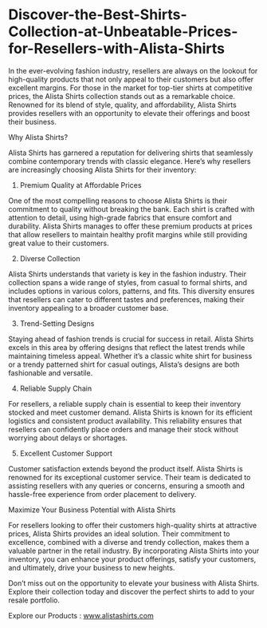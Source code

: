 # Discover-the-Best-Shirts-Collection-at-Unbeatable-Prices-for-Resellers-with-Alista-Shirts
In the ever-evolving fashion industry, resellers are always on the lookout for high-quality products that not only appeal to their customers but also offer excellent margins. For those in the market for top-tier shirts at competitive prices, the Alista Shirts collection stands out as a remarkable choice. Renowned for its blend of style, quality, and affordability, Alista Shirts provides resellers with an opportunity to elevate their offerings and boost their business.

Why Alista Shirts?

Alista Shirts has garnered a reputation for delivering shirts that seamlessly combine contemporary trends with classic elegance. Here’s why resellers are increasingly choosing Alista Shirts for their inventory:

1. Premium Quality at Affordable Prices

One of the most compelling reasons to choose Alista Shirts is their commitment to quality without breaking the bank. Each shirt is crafted with attention to detail, using high-grade fabrics that ensure comfort and durability. Alista Shirts manages to offer these premium products at prices that allow resellers to maintain healthy profit margins while still providing great value to their customers.

2. Diverse Collection

Alista Shirts understands that variety is key in the fashion industry. Their collection spans a wide range of styles, from casual to formal shirts, and includes options in various colors, patterns, and fits. This diversity ensures that resellers can cater to different tastes and preferences, making their inventory appealing to a broader customer base.

3. Trend-Setting Designs

Staying ahead of fashion trends is crucial for success in retail. Alista Shirts excels in this area by offering designs that reflect the latest trends while maintaining timeless appeal. Whether it’s a classic white shirt for business or a trendy patterned shirt for casual outings, Alista’s designs are both fashionable and versatile.

4. Reliable Supply Chain

For resellers, a reliable supply chain is essential to keep their inventory stocked and meet customer demand. Alista Shirts is known for its efficient logistics and consistent product availability. This reliability ensures that resellers can confidently place orders and manage their stock without worrying about delays or shortages.

5. Excellent Customer Support

Customer satisfaction extends beyond the product itself. Alista Shirts is renowned for its exceptional customer service. Their team is dedicated to assisting resellers with any queries or concerns, ensuring a smooth and hassle-free experience from order placement to delivery.

Maximize Your Business Potential with Alista Shirts

For resellers looking to offer their customers high-quality shirts at attractive prices, Alista Shirts provides an ideal solution. Their commitment to excellence, combined with a diverse and trendy collection, makes them a valuable partner in the retail industry. By incorporating Alista Shirts into your inventory, you can enhance your product offerings, satisfy your customers, and ultimately, drive your business to new heights.

Don’t miss out on the opportunity to elevate your business with Alista Shirts. Explore their collection today and discover the perfect shirts to add to your resale portfolio.

Explore our Products : www.alistashirts.com

